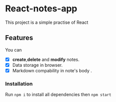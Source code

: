 # React-notes-app

This project is a simple practise of React

## Features
You can 
*   [x] **create**,**delete** and **modify** notes.
*   [x] Data storage in browser.
*   [x] Markdown compability in note's body .

### Installation
Run `npm i` to install all dependencies then `npm start`